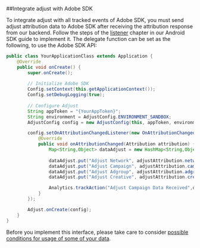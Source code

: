 ##Integrate adjust with Adobe SDK

To integrate adjust with all tracked events of Adobe SDK, you must send adjust attribution data to Adobe SDK 
after receiving the attribution response from our backend. Follow the steps of the [listener][listener] chapter 
in our Android SDK guide to implement it. The delegate function can be set as the following, to use the Adobe 
SDK API:

```java
public class YourApplicationClass extends Application {
    @Override
    public void onCreate() {
        super.onCreate();
        
        // Initialize Adobe SDK
        Config.setContext(this.getApplicationContext());
        Config.setDebugLogging(true);
        
        // Configure Adjust
        String appToken = "{YourAppToken}";
        String environment = AdjustConfig.ENVIRONMENT_SANDBOX;
        AdjustConfig config = new AdjustConfig(this, appToken, environment);

        config.setOnAttributionChangedListener(new OnAttributionChangedListener() {
            @Override
            public void onAttributionChanged(Attribution attribution) {
                Map<String,Object> dataAdjust = new HashMap<String,Object>();
                
                dataAdjust.put("Adjust Network", adjustAttribution.network); // Do not change the key "Adjust Network". This key is being used in the Data Connector Processing Rule
                dataAdjust.put("Adjust Campaign", adjustAttribution.campaign); // Do not change the key "Adjust Campaign". This key is being used in the Data Connector Processing Rule
                dataAdjust.put("Adjust Adgroup", adjustAttribution.adgroup); // Do not change the key "Adjust Adgroup". This key is being used in the Data Connector Processing Rule
                dataAdjust.put("Adjust Creative", adjustAttribution.creative); // Do not change the key "Adjust Creative". This key is being used in the Data Connector Processing Rule

                Analytics.trackAction("Adjust Campaign Data Received",dataAdjust); // Send Data to Adobe using Track Action
            }
        });

        Adjust.onCreate(config);
    }
}
```

Before you implement this interface, please take care to consider 
[possible conditions for usage of some of your data][attribution_data].

[attribution_data]: https://github.com/adjust/sdks/blob/master/doc/attribution-data.md
[listener]: https://github.com/adjust/android_sdk/tree/master#13-set-listener-for-delegate-notifications

